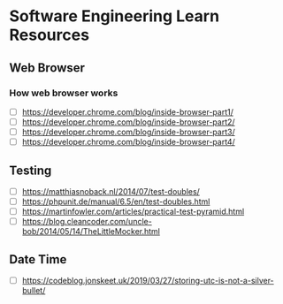 # Software Engineering Learn Resources

## Web Browser

### How web browser works

- [ ] <https://developer.chrome.com/blog/inside-browser-part1/>
- [ ] <https://developer.chrome.com/blog/inside-browser-part2/>
- [ ] <https://developer.chrome.com/blog/inside-browser-part3/>
- [ ] <https://developer.chrome.com/blog/inside-browser-part4/>

## Testing

- [ ] <https://matthiasnoback.nl/2014/07/test-doubles/>
- [ ] <https://phpunit.de/manual/6.5/en/test-doubles.html>
- [ ] <https://martinfowler.com/articles/practical-test-pyramid.html>
- [ ] <https://blog.cleancoder.com/uncle-bob/2014/05/14/TheLittleMocker.html>

## Date Time

- [ ] <https://codeblog.jonskeet.uk/2019/03/27/storing-utc-is-not-a-silver-bullet/>
